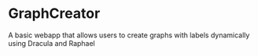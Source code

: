 # GraphCreator
A basic webapp that allows users to create graphs with labels dynamically using Dracula and Raphael

